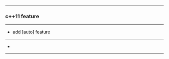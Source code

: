 ----------------  
### c++11 feature 
----------------  
* add [auto] feature 

----------------  
* 

----------------  
